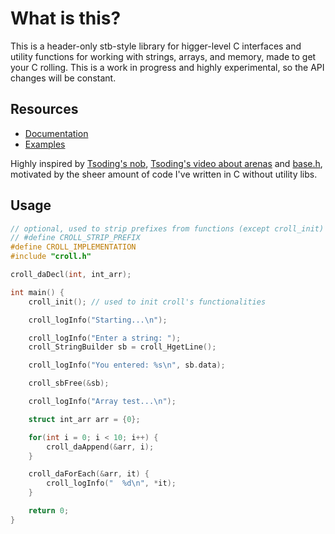 # What is this?

This is a header-only stb-style library for higger-level C interfaces and utility functions for working with strings, arrays, and memory, made to get your C rolling.
This is a work in progress and highly experimental, so the API changes will be constant.

## Resources

- [Documentation](./DOCUMENTATION.md)
- [Examples](./examples)

Highly inspired by [Tsoding's nob](https://github.com/tsoding/nob.h/blob/master/nob.h), [Tsoding's video about arenas](https://www.youtube.com/watch?v=UYLHA_Ey8Ys&pp=ugMICgJwdBABGAHKBRdhcmVuYSBhbGxvY2F0b3IgdHNvZGluZw%3D%3D) and [base.h](https://github.com/TomasBorquez/base.h/blob/master/base.h), motivated by the sheer amount of code I've written in C without utility libs.

## Usage

```c
// optional, used to strip prefixes from functions (except croll_init)
// #define CROLL_STRIP_PREFIX
#define CROLL_IMPLEMENTATION
#include "croll.h"

croll_daDecl(int, int_arr);

int main() {
    croll_init(); // used to init croll's functionalities

    croll_logInfo("Starting...\n");

    croll_logInfo("Enter a string: ");
    croll_StringBuilder sb = croll_HgetLine();

    croll_logInfo("You entered: %s\n", sb.data);

    croll_sbFree(&sb);

    croll_logInfo("Array test...\n");

    struct int_arr arr = {0};

    for(int i = 0; i < 10; i++) {
        croll_daAppend(&arr, i);
    }

    croll_daForEach(&arr, it) {
        croll_logInfo("  %d\n", *it);
    }

    return 0;
}
```

